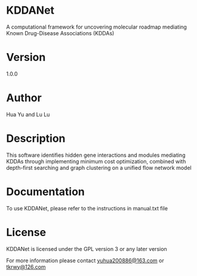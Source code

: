 # KDDANet
A computational framework for uncovering molecular roadmap mediating Known Drug-Disease Associations (KDDAs)

# Version
1.0.0

# Author
Hua Yu and Lu Lu

# Description
This software identifies hidden gene interactions and modules mediating KDDAs through implementing minimum cost optimization, combined with depth-first searching and graph clustering on a unified flow network model

# Documentation
To use KDDANet, please refer to the instructions in manual.txt file

# License
KDDANet is licensed under the GPL version 3 or any later version

For more information please contact yuhua200886@163.com or tkrwy@126.com
